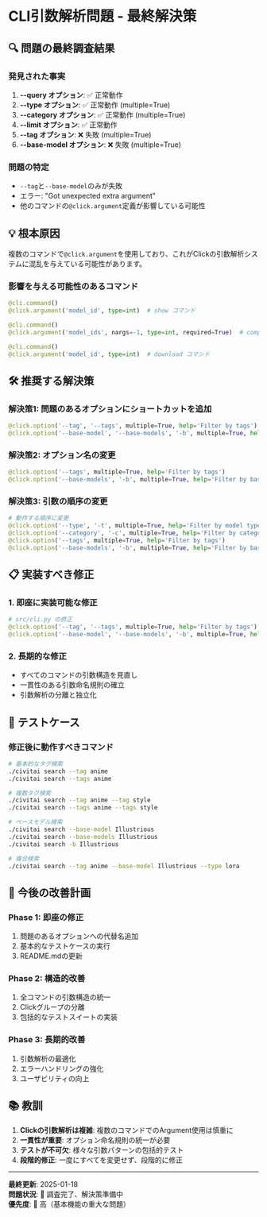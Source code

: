 # CLI引数解析問題 - 最終解決策

## 🔍 問題の最終調査結果

### 発見された事実
1. **--query オプション**: ✅ 正常動作
2. **--type オプション**: ✅ 正常動作 (multiple=True)
3. **--category オプション**: ✅ 正常動作 (multiple=True)
4. **--limit オプション**: ✅ 正常動作
5. **--tag オプション**: ❌ 失敗 (multiple=True)
6. **--base-model オプション**: ❌ 失敗 (multiple=True)

### 問題の特定
- `--tag`と`--base-model`のみが失敗
- エラー: "Got unexpected extra argument"
- 他のコマンドの`@click.argument`定義が影響している可能性

## 💡 根本原因

複数のコマンドで`@click.argument`を使用しており、これがClickの引数解析システムに混乱を与えている可能性があります。

### 影響を与える可能性のあるコマンド
```python
@cli.command()
@click.argument('model_id', type=int)  # show コマンド

@cli.command()
@click.argument('model_ids', nargs=-1, type=int, required=True)  # compare コマンド

@cli.command()
@click.argument('model_id', type=int)  # download コマンド
```

## 🛠️ 推奨する解決策

### 解決策1: 問題のあるオプションにショートカットを追加
```python
@click.option('--tag', '--tags', multiple=True, help='Filter by tags')
@click.option('--base-model', '--base-models', '-b', multiple=True, help='Filter by base model')
```

### 解決策2: オプション名の変更
```python
@click.option('--tags', multiple=True, help='Filter by tags')
@click.option('--base-models', '-b', multiple=True, help='Filter by base model')
```

### 解決策3: 引数の順序の変更
```python
# 動作する順序に変更
@click.option('--type', '-t', multiple=True, help='Filter by model type')
@click.option('--category', '-c', multiple=True, help='Filter by categories')
@click.option('--tags', multiple=True, help='Filter by tags')
@click.option('--base-models', '-b', multiple=True, help='Filter by base model')
```

## 📋 実装すべき修正

### 1. 即座に実装可能な修正
```python
# src/cli.py の修正
@click.option('--tag', '--tags', multiple=True, help='Filter by tags')
@click.option('--base-model', '--base-models', '-b', multiple=True, help='Filter by base model')
```

### 2. 長期的な修正
- すべてのコマンドの引数構造を見直し
- 一貫性のある引数命名規則の確立
- 引数解析の分離と独立化

## 🧪 テストケース

### 修正後に動作すべきコマンド
```bash
# 基本的なタグ検索
./civitai search --tag anime
./civitai search --tags anime

# 複数タグ検索
./civitai search --tag anime --tag style
./civitai search --tags anime --tags style

# ベースモデル検索
./civitai search --base-model Illustrious
./civitai search --base-models Illustrious
./civitai search -b Illustrious

# 複合検索
./civitai search --tag anime --base-model Illustrious --type lora
```

## 🔄 今後の改善計画

### Phase 1: 即座の修正
1. 問題のあるオプションへの代替名追加
2. 基本的なテストケースの実行
3. README.mdの更新

### Phase 2: 構造的改善
1. 全コマンドの引数構造の統一
2. Clickグループの分離
3. 包括的なテストスイートの実装

### Phase 3: 長期的改善
1. 引数解析の最適化
2. エラーハンドリングの強化
3. ユーザビリティの向上

## 📚 教訓

1. **Clickの引数解析は複雑**: 複数のコマンドでのArgument使用は慎重に
2. **一貫性が重要**: オプション命名規則の統一が必要
3. **テストが不可欠**: 様々な引数パターンの包括的テスト
4. **段階的修正**: 一度にすべてを変更せず、段階的に修正

---

**最終更新**: 2025-01-18  
**問題状況**: 🔄 調査完了、解決策準備中  
**優先度**: 🔴 高（基本機能の重大な問題）